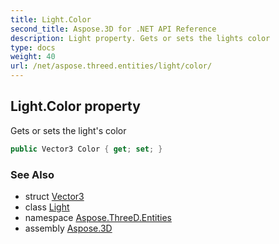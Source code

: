 ```yaml
---
title: Light.Color
second_title: Aspose.3D for .NET API Reference
description: Light property. Gets or sets the lights color
type: docs
weight: 40
url: /net/aspose.threed.entities/light/color/
---
```

## Light.Color property

Gets or sets the light's color

```csharp
public Vector3 Color { get; set; }
```

### See Also

* struct [Vector3](../../../aspose.threed.utilities/vector3/)
* class [Light](../)
* namespace [Aspose.ThreeD.Entities](../../light/)
* assembly [Aspose.3D](../../../)


